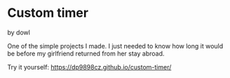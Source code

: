 # Custom timer

by dowl

One of the simple projects I made. I just needed to know how long it would be before my girlfriend returned from her stay abroad.

Try it yourself: https://dp9898cz.github.io/custom-timer/
